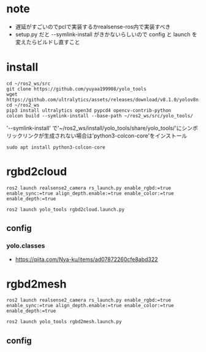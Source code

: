 # note
- 遅延がすごいのでpclで実装するかrealsense-ros内で実装すべき
- setup.py だと --symlink-install がきかないらしいので config と launch を変えたらビルドし直すこと
# install
~~~
cd ~/ros2_ws/src
git clone https://github.com/yuyaa199908/yolo_tools
wget https://github.com/ultralytics/assets/releases/download/v8.1.0/yolov8n.pt
cd ~/ros2_ws
pip3 install ultralytics open3d pypcd4 opencv-contrib-python
colcon build --symlink-install --base-path ~/ros2_ws/src/yolo_tools/
~~~
'--symlink-install' で'~/ros2_ws/install/yolo_tools/share/yolo_tools/'にシンボリックリンクが生成されない場合は'python3-colcon-core'をインストール
~~~
sudo apt install python3-colcon-core
~~~

# rgbd2cloud
~~~
ros2 launch realsense2_camera rs_launch.py enable_rgbd:=true enable_sync:=true align_depth.enable:=true enable_color:=true enable_depth:=true
~~~
~~~
ros2 launch yolo_tools rgbd2cloud.launch.py
~~~
## config
### yolo.classes
- https://qiita.com/Nya-ku/items/ad07872260cfe8abd322

# rgbd2mesh
~~~
ros2 launch realsense2_camera rs_launch.py enable_rgbd:=true enable_sync:=true align_depth.enable:=true enable_color:=true enable_depth:=true
~~~
~~~
ros2 launch yolo_tools rgbd2mesh.launch.py
~~~
## config